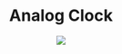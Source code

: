 <h1 align="center">Analog Clock</h1>
<p align="center">
  <img src="https://user-images.githubusercontent.com/73148019/118204098-dbdda580-b433-11eb-8251-ba6469489f88.png">
</p>
